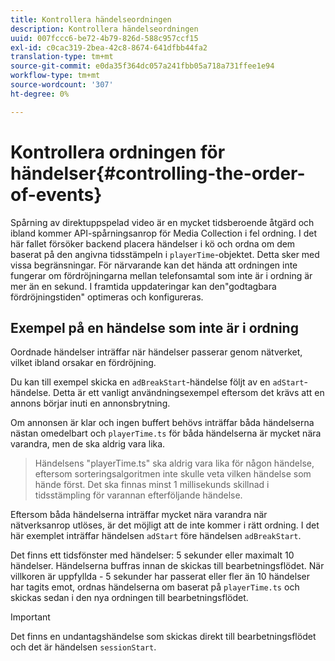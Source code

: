 ```yaml
---
title: Kontrollera händelseordningen
description: Kontrollera händelseordningen
uuid: 007fccc6-be72-4b79-826d-588c957ccf15
exl-id: c0cac319-2bea-42c8-8674-641dfbb44fa2
translation-type: tm+mt
source-git-commit: e0da35f364dc057a241fbb05a718a731ffee1e94
workflow-type: tm+mt
source-wordcount: '307'
ht-degree: 0%

---
```


# Kontrollera ordningen för händelser{#controlling-the-order-of-events}

Spårning av direktuppspelad video är en mycket tidsberoende åtgärd och ibland kommer API-spårningsanrop för Media Collection i fel ordning. I det här fallet försöker backend placera händelser i kö och ordna om dem baserat på den angivna tidsstämpeln i `playerTime`-objektet.  Detta sker med vissa begränsningar. För närvarande kan det hända att ordningen inte fungerar om fördröjningarna mellan telefonsamtal som inte är i ordning är mer än en sekund. I framtida uppdateringar kan den&quot;godtagbara fördröjningstiden&quot; optimeras och konfigureras.

## Exempel på en händelse som inte är i ordning
Oordnade händelser inträffar när händelser passerar genom nätverket, vilket ibland orsakar en fördröjning.

Du kan till exempel skicka en `adBreakStart`-händelse följt av en `adStart`-händelse. Detta är ett vanligt användningsexempel eftersom det krävs att en annons börjar inuti en annonsbrytning.

Om annonsen är klar och ingen buffert behövs inträffar båda händelserna nästan omedelbart och `playerTime.ts` för båda händelserna är mycket nära varandra, men de ska aldrig vara lika.

> Händelsens &quot;playerTime.ts&quot; ska aldrig vara lika för någon händelse, eftersom sorteringsalgoritmen inte skulle veta vilken händelse som hände först. Det ska finnas minst 1 millisekunds skillnad i tidsstämpling för varannan efterföljande händelse.

Eftersom båda händelserna inträffar mycket nära varandra när nätverksanrop utlöses, är det möjligt att de inte kommer i rätt ordning. I det här exemplet inträffar händelsen `adStart` före händelsen `adBreakStart`.


Det finns ett tidsfönster med händelser: 5 sekunder eller maximalt 10 händelser. Händelserna buffras innan de skickas till bearbetningsflödet. När villkoren är uppfyllda - 5 sekunder har passerat eller fler än 10 händelser har tagits emot, ordnas händelserna om baserat på `playerTime.ts` och skickas sedan i den nya ordningen till bearbetningsflödet.

>[!IMPORTANT]
>
>Det finns en undantagshändelse som skickas direkt till bearbetningsflödet och det är händelsen `sessionStart`.
